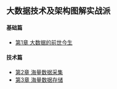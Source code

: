 ## 大数据技术及架构图解实战派
#### 基础篇
- [第1章 大数据的前世今生](chapter1.md)

#### 技术篇
- [第2章 海量数据采集](chapter2.md)
- [第3章 海量数据存储](chapter3.md)
